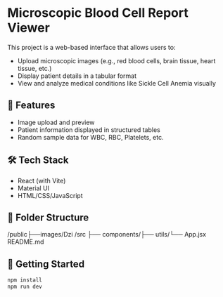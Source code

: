 # Microscopic Blood Cell Report Viewer

This project is a web-based interface that allows users to:

- Upload microscopic images (e.g., red blood cells, brain tissue, heart tissue, etc.)
- Display patient details in a tabular format
- View and analyze medical conditions like Sickle Cell Anemia visually

## 🧪 Features

- Image upload and preview
- Patient information displayed in structured tables
- Random sample data for WBC, RBC, Platelets, etc.

## 🛠️ Tech Stack

- React (with Vite)
- Material UI
- HTML/CSS/JavaScript

## 📁 Folder Structure

/public├──images/Dzi /src ├── components/├── utils/└── App.jsx README.md

## 🚀 Getting Started

```bash
npm install
npm run dev
```
